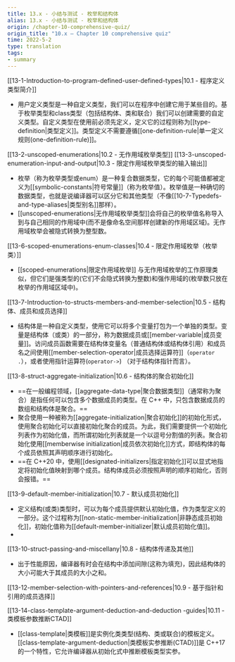 ```yaml
---
title: 13.x - 小结与测试 - 枚举和结构体
alias: 13.x - 小结与测试 - 枚举和结构体
origin: /chapter-10-comprehensive-quiz/
origin_title: "10.x — Chapter 10 comprehensive quiz"
time: 2022-5-2
type: translation
tags:
- summary
---
```


[[13-1-Introduction-to-program-defined-user-defined-types|10.1 - 程序定义类型简介]]

- 用户定义类型是一种自定义类型，我们可以在程序中创建它用于某些目的。基于枚举类型和class类型（包括结构体、类和联合）我们可以创建需要的自定义类型。自定义类型在使用前必须先定义，定义它的过程则称为[[type-definition|类型定义]]。类型定义不需要遵循[[one-definition-rule|单一定义规则(one-definition-rule)]]。

[[13-2-unscoped-enumerations|10.2 - 无作用域枚举类型]]
[[13-3-unscoped-enumeration-input-and-output|10.3 - 限定作用域枚举类型的输入输出]]

- 枚举（称为枚举类型或enum）是一种复合数据类型，它的每个可能值都被定义为[[symbolic-constants|符号常量]]（称为枚举值）。枚举值是一种确切的数据类型，也就是说编译器可以区分它和其他类型（不像[[10-7-Typedefs-and-type-aliases|类型别名]]那样）。
- [[unscoped-enumerations|无作用域枚举类型]]会将自己的枚举值名称导入到与自己相同的作用域中(而不是像命名空间那样创建新的作用域区域)。无作用域枚举会被隐式转换为整型数。

[[13-6-scoped-enumerations-enum-classes|10.4 - 限定作用域枚举（枚举类）]]
- [[scoped-enumerations|限定作用域枚举]] 与无作用域枚举的工作原理类似，但它们是强类型的(它们不会隐式转换为整数)和强作用域的(枚举数只放在枚举的作用域区域中)。

[[13-7-Introduction-to-structs-members-and-member-selection|10.5 - 结构体、成员和成员选择]]

- 结构体是一种自定义类型，使用它可以将多个变量打包为一个单独的类型。变量是结构体（或类）的一部分，称为数据成员或[[member-variable|成员变量]]。访问成员函数需要在结构体变量名（普通结构体或结构体引用）和成员名之间使用[[member-selection-operator|成员选择运算符]]（`operator .`），或者使用指针运算符(`operator->`) （对于结构体指针而言）。

[[13-8-struct-aggregate-initialization|10.6 - 结构体的聚合初始化]]

- ==在一般编程领域，[[aggregate-data-type|聚合数据类型]]（通常称为聚合）是指任何可以包含多个数据成员的类型。在 C++ 中，只包含数据成员的数组和结构体是聚合。==
- 聚合使用一种被称为[[aggregate-initialization|聚合初始化]]的初始化形式，使用聚合初始化可以直接初始化聚合的成员。为此，我们需要提供一个初始化列表作为初始化值，而所谓初始化列表就是一个以逗号分割值的列表。聚合初始化使用[[memberwise initialization|成员依次初始化]]方式，即结构体的每个成员依照其声明顺序进行初始化。
- ==在 C++20 中，使用[[designated-initializers|指定初始化]]可以显式地指定将初始化值映射到哪个成员。结构体成员必须按照声明的顺序初始化，否则会报错。==

[[13-9-default-member-initialization|10.7 - 默认成员初始化]]

- 定义结构(或类)类型时，可以为每个成员提供默认初始化值，作为类型定义的一部分。这个过程称为[[non-static-member-initialization|非静态成员初始化]]，初始化值称为[[default-member-initializer|默认成员初始化值]]。
- 
[[13-10-struct-passing-and-miscellany|10.8 - 结构体传递及其他]]

- 出于性能原因，编译器有时会在结构中添加间隙(这称为填充)，因此结构体的大小可能大于其成员的大小之和。

[[13-12-member-selection-with-pointers-and-references|10.9 - 基于指针和引用的成员选择]]

[[13-14-class-template-argument-deduction-and-deduction -guides|10.11 - 类模板参数推断CTAD]]

- [[class-template|类模板]]是实例化类类型(结构、类或联合)的模板定义。[[class-template-argument-deduction|类模板实参推断(CTAD)]]是 C++17的一个特性，它允许编译器从初始化式中推断模板类型实参。
